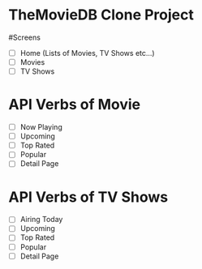 # TheMovieDB Clone Project

#Screens

- [ ] Home (Lists of Movies, TV Shows etc...)
- [ ] Movies
- [ ] TV Shows

# API Verbs of Movie

- [ ] Now Playing
- [ ] Upcoming
- [ ] Top Rated
- [ ] Popular
- [ ] Detail Page

# API Verbs of TV Shows

- [ ] Airing Today
- [ ] Upcoming
- [ ] Top Rated
- [ ] Popular
- [ ] Detail Page
